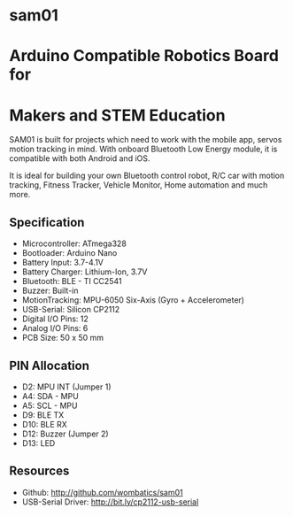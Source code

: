 # sam01
# Arduino Compatible Robotics Board for 
# Makers and STEM Education

SAM01 is built for projects which need to work with the mobile app, servos motion tracking in mind.  With onboard Bluetooth Low Energy module, it is compatible with both Android and iOS.

It is ideal for building your own Bluetooth control robot, R/C car with motion tracking, Fitness Tracker, Vehicle Monitor, Home automation and much more.

## Specification
- Microcontroller:	ATmega328
- Bootloader: Arduino Nano
- Battery Input:	3.7-4.1V
- Battery Charger:	Lithium-Ion, 3.7V
- Bluetooth:		BLE - TI CC2541
- Buzzer:		Built-in
- MotionTracking:	MPU-6050 Six-Axis (Gyro + Accelerometer)
- USB-Serial:		Silicon CP2112
- Digital I/O Pins:	12
- Analog I/O Pins:	6
- PCB Size:		50 x 50 mm

## PIN Allocation
- D2:	MPU INT (Jumper 1)
- A4:	SDA - MPU
- A5:	SCL - MPU
- D9:	BLE TX
- D10:	BLE RX
- D12:	Buzzer (Jumper 2)
- D13: 	LED

## Resources
- Github: 
http://github.com/wombatics/sam01
- USB-Serial Driver: 
http://bit.ly/cp2112-usb-serial
